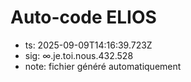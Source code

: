 # Auto-code ELIOS
- ts: 2025-09-09T14:16:39.723Z
- sig: ∞.je.toi.nous.432.528
- note: fichier généré automatiquement